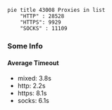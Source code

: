 
```mermaid
pie title 43008 Proxies in list
    "HTTP" : 28528
    "HTTPS": 9929
    "SOCKS" : 11109
```

### Some Info
#### Average Timeout

- mixed: 3.8s
- http: 2.2s
- https: 8.1s
- socks: 6.1s